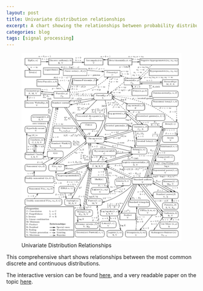 ```yaml
---
layout: post
title: Univariate distribution relationships
excerpt: A chart showing the relationships between probability distributions
categories: blog
tags: [signal processing]
---
```



<figure class="center">
	<a href="/images/BaseImage.png"><img src="/images/BaseImage.png" alt="image"></a>
	<figcaption>Univariate Distribution Relationships</figcaption>
</figure>


This comprehensive shart shows relationships between the most common discrete and continuous distributions.

The interactive version can be found [here](http://www.math.wm.edu/~leemis/chart/UDR/UDR.html), and a very readable paper on the topic [here](http://www.math.wm.edu/~leemis/2008amstat.pdf).